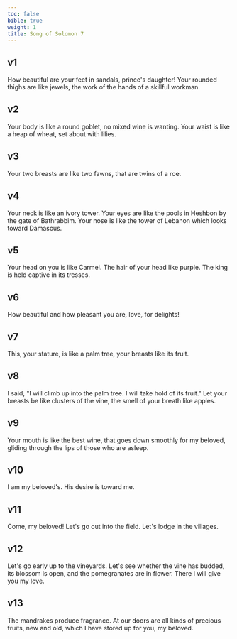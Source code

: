 ```yaml
---
toc: false
bible: true
weight: 1
title: Song of Solomon 7
---
```




## v1 
How beautiful are your feet in sandals, prince's daughter! Your rounded thighs are like jewels, the work of the hands of a skillful workman. 

## v2 
Your body is like a round goblet, no mixed wine is wanting. Your waist is like a heap of wheat, set about with lilies. 

## v3 
Your two breasts are like two fawns, that are twins of a roe. 

## v4 
Your neck is like an ivory tower. Your eyes are like the pools in Heshbon by the gate of Bathrabbim. Your nose is like the tower of Lebanon which looks toward Damascus. 

## v5 
Your head on you is like Carmel. The hair of your head like purple. The king is held captive in its tresses. 

## v6 
How beautiful and how pleasant you are, love, for delights! 

## v7 
This, your stature, is like a palm tree, your breasts like its fruit. 

## v8 
I said, "I will climb up into the palm tree. I will take hold of its fruit." Let your breasts be like clusters of the vine, the smell of your breath like apples. 

## v9 
Your mouth is like the best wine, that goes down smoothly for my beloved, gliding through the lips of those who are asleep. 

## v10 
I am my beloved's. His desire is toward me. 

## v11 
Come, my beloved! Let's go out into the field. Let's lodge in the villages. 

## v12 
Let's go early up to the vineyards. Let's see whether the vine has budded, its blossom is open, and the pomegranates are in flower. There I will give you my love. 

## v13 
The mandrakes produce fragrance. At our doors are all kinds of precious fruits, new and old, which I have stored up for you, my beloved.
